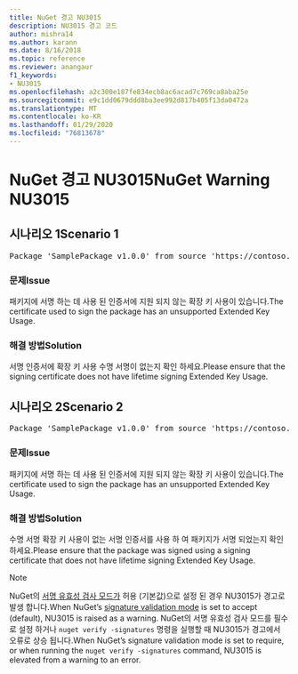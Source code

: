 ```yaml
---
title: NuGet 경고 NU3015
description: NU3015 경고 코드
author: mishra14
ms.author: karann
ms.date: 8/16/2018
ms.topic: reference
ms.reviewer: anangaur
f1_keywords:
- NU3015
ms.openlocfilehash: a2c300e187fe834ecb8ac6acad7c769ca8aba25e
ms.sourcegitcommit: e9c1dd0679ddd8ba3ee992d817b405f13da0472a
ms.translationtype: MT
ms.contentlocale: ko-KR
ms.lasthandoff: 01/29/2020
ms.locfileid: "76813678"
---
```

# <a name="nuget-warning-nu3015"></a><span data-ttu-id="86822-103">NuGet 경고 NU3015</span><span class="sxs-lookup"><span data-stu-id="86822-103">NuGet Warning NU3015</span></span>

## <a name="scenario-1"></a><span data-ttu-id="86822-104">시나리오 1</span><span class="sxs-lookup"><span data-stu-id="86822-104">Scenario 1</span></span>

<pre>Package 'SamplePackage v1.0.0' from source 'https://contoso.com/index.json': The lifetime signing EKU in the primary signature's certificate is not supported.</pre>

### <a name="issue"></a><span data-ttu-id="86822-105">문제</span><span class="sxs-lookup"><span data-stu-id="86822-105">Issue</span></span>

<span data-ttu-id="86822-106">패키지에 서명 하는 데 사용 된 인증서에 지원 되지 않는 확장 키 사용이 있습니다.</span><span class="sxs-lookup"><span data-stu-id="86822-106">The certificate used to sign the package has an unsupported Extended Key Usage.</span></span>


### <a name="solution"></a><span data-ttu-id="86822-107">해결 방법</span><span class="sxs-lookup"><span data-stu-id="86822-107">Solution</span></span>

<span data-ttu-id="86822-108">서명 인증서에 확장 키 사용 수명 서명이 없는지 확인 하세요.</span><span class="sxs-lookup"><span data-stu-id="86822-108">Please ensure that the signing certificate does not have lifetime signing Extended Key Usage.</span></span>



## <a name="scenario-2"></a><span data-ttu-id="86822-109">시나리오 2</span><span class="sxs-lookup"><span data-stu-id="86822-109">Scenario 2</span></span>

<pre>Package 'SamplePackage v1.0.0' from source 'https://contoso.com/index.json': The lifetime signing EKU in the signing certificate is not supported.</pre>

### <a name="issue"></a><span data-ttu-id="86822-110">문제</span><span class="sxs-lookup"><span data-stu-id="86822-110">Issue</span></span>

<span data-ttu-id="86822-111">패키지에 서명 하는 데 사용 된 인증서에 지원 되지 않는 확장 키 사용이 있습니다.</span><span class="sxs-lookup"><span data-stu-id="86822-111">The certificate used to sign the package has an unsupported Extended Key Usage.</span></span>


### <a name="solution"></a><span data-ttu-id="86822-112">해결 방법</span><span class="sxs-lookup"><span data-stu-id="86822-112">Solution</span></span>

<span data-ttu-id="86822-113">수명 서명 확장 키 사용이 없는 서명 인증서를 사용 하 여 패키지가 서명 되었는지 확인 하세요.</span><span class="sxs-lookup"><span data-stu-id="86822-113">Please ensure that the package was signed using a signing certificate that does not have lifetime signing Extended Key Usage.</span></span>


> [!Note]
> <span data-ttu-id="86822-114">NuGet의 [서명 유효성 검사 모드가](../../consume-packages/installing-signed-packages.md#configure-package-signature-requirements) 허용 (기본값)으로 설정 된 경우 NU3015가 경고로 발생 합니다.</span><span class="sxs-lookup"><span data-stu-id="86822-114">When NuGet’s [signature validation mode](../../consume-packages/installing-signed-packages.md#configure-package-signature-requirements) is set to accept (default), NU3015 is raised as a warning.</span></span> <span data-ttu-id="86822-115">NuGet의 서명 유효성 검사 모드를 필수로 설정 하거나 `nuget verify -signatures` 명령을 실행할 때 NU3015가 경고에서 오류로 상승 됩니다.</span><span class="sxs-lookup"><span data-stu-id="86822-115">When NuGet’s signature validation mode is set to require, or when running the `nuget verify -signatures` command, NU3015 is elevated from a warning to an error.</span></span> 
